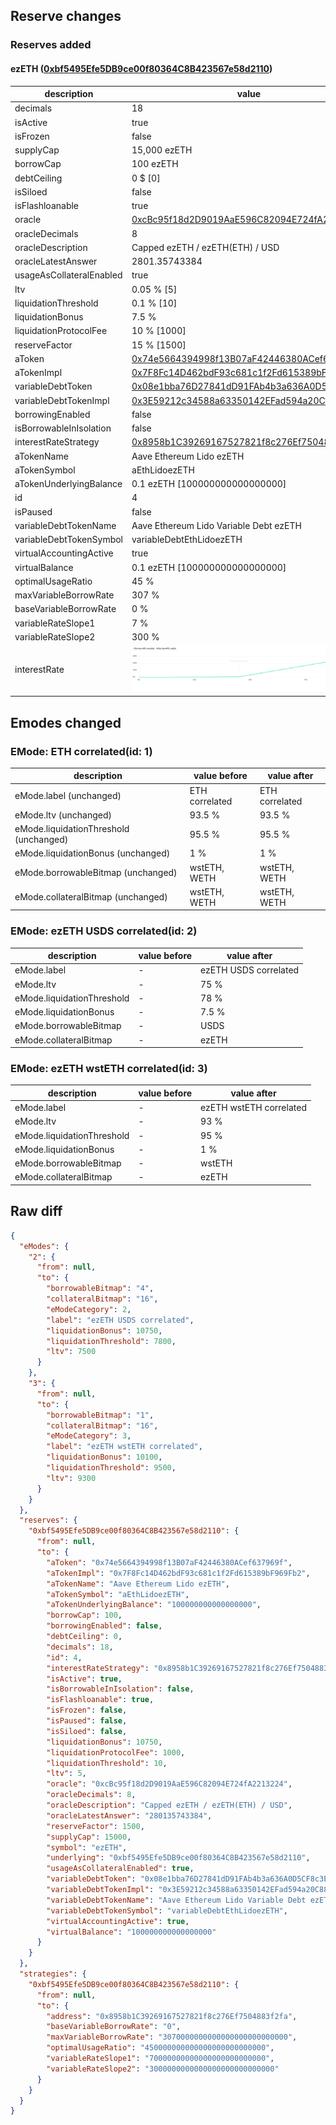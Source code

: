 ## Reserve changes

### Reserves added

#### ezETH ([0xbf5495Efe5DB9ce00f80364C8B423567e58d2110](https://etherscan.io/address/0xbf5495Efe5DB9ce00f80364C8B423567e58d2110))

| description | value |
| --- | --- |
| decimals | 18 |
| isActive | true |
| isFrozen | false |
| supplyCap | 15,000 ezETH |
| borrowCap | 100 ezETH |
| debtCeiling | 0 $ [0] |
| isSiloed | false |
| isFlashloanable | true |
| oracle | [0xcBc95f18d2D9019AaE596C82094E724fA2213224](https://etherscan.io/address/0xcBc95f18d2D9019AaE596C82094E724fA2213224) |
| oracleDecimals | 8 |
| oracleDescription | Capped ezETH / ezETH(ETH) / USD |
| oracleLatestAnswer | 2801.35743384 |
| usageAsCollateralEnabled | true |
| ltv | 0.05 % [5] |
| liquidationThreshold | 0.1 % [10] |
| liquidationBonus | 7.5 % |
| liquidationProtocolFee | 10 % [1000] |
| reserveFactor | 15 % [1500] |
| aToken | [0x74e5664394998f13B07aF42446380ACef637969f](https://etherscan.io/address/0x74e5664394998f13B07aF42446380ACef637969f) |
| aTokenImpl | [0x7F8Fc14D462bdF93c681c1f2Fd615389bF969Fb2](https://etherscan.io/address/0x7F8Fc14D462bdF93c681c1f2Fd615389bF969Fb2) |
| variableDebtToken | [0x08e1bba76D27841dD91FAb4b3a636A0D5CF8c3E9](https://etherscan.io/address/0x08e1bba76D27841dD91FAb4b3a636A0D5CF8c3E9) |
| variableDebtTokenImpl | [0x3E59212c34588a63350142EFad594a20C88C2CEd](https://etherscan.io/address/0x3E59212c34588a63350142EFad594a20C88C2CEd) |
| borrowingEnabled | false |
| isBorrowableInIsolation | false |
| interestRateStrategy | [0x8958b1C39269167527821f8c276Ef7504883f2fa](https://etherscan.io/address/0x8958b1C39269167527821f8c276Ef7504883f2fa) |
| aTokenName | Aave Ethereum Lido ezETH |
| aTokenSymbol | aEthLidoezETH |
| aTokenUnderlyingBalance | 0.1 ezETH [100000000000000000] |
| id | 4 |
| isPaused | false |
| variableDebtTokenName | Aave Ethereum Lido Variable Debt ezETH |
| variableDebtTokenSymbol | variableDebtEthLidoezETH |
| virtualAccountingActive | true |
| virtualBalance | 0.1 ezETH [100000000000000000] |
| optimalUsageRatio | 45 % |
| maxVariableBorrowRate | 307 % |
| baseVariableBorrowRate | 0 % |
| variableRateSlope1 | 7 % |
| variableRateSlope2 | 300 % |
| interestRate | ![ir](/.assets/3b30aea0d7ed061d9d9b0eeecb2e4835c7844ba5.svg) |


## Emodes changed

### EMode: ETH correlated(id: 1)

| description | value before | value after |
| --- | --- | --- |
| eMode.label (unchanged) | ETH correlated | ETH correlated |
| eMode.ltv (unchanged) | 93.5 % | 93.5 % |
| eMode.liquidationThreshold (unchanged) | 95.5 % | 95.5 % |
| eMode.liquidationBonus (unchanged) | 1 % | 1 % |
| eMode.borrowableBitmap (unchanged) | wstETH, WETH | wstETH, WETH |
| eMode.collateralBitmap (unchanged) | wstETH, WETH | wstETH, WETH |


### EMode: ezETH USDS correlated(id: 2)

| description | value before | value after |
| --- | --- | --- |
| eMode.label | - | ezETH USDS correlated |
| eMode.ltv | - | 75 % |
| eMode.liquidationThreshold | - | 78 % |
| eMode.liquidationBonus | - | 7.5 % |
| eMode.borrowableBitmap | - | USDS |
| eMode.collateralBitmap | - | ezETH |


### EMode: ezETH wstETH correlated(id: 3)

| description | value before | value after |
| --- | --- | --- |
| eMode.label | - | ezETH wstETH correlated |
| eMode.ltv | - | 93 % |
| eMode.liquidationThreshold | - | 95 % |
| eMode.liquidationBonus | - | 1 % |
| eMode.borrowableBitmap | - | wstETH |
| eMode.collateralBitmap | - | ezETH |


## Raw diff

```json
{
  "eModes": {
    "2": {
      "from": null,
      "to": {
        "borrowableBitmap": "4",
        "collateralBitmap": "16",
        "eModeCategory": 2,
        "label": "ezETH USDS correlated",
        "liquidationBonus": 10750,
        "liquidationThreshold": 7800,
        "ltv": 7500
      }
    },
    "3": {
      "from": null,
      "to": {
        "borrowableBitmap": "1",
        "collateralBitmap": "16",
        "eModeCategory": 3,
        "label": "ezETH wstETH correlated",
        "liquidationBonus": 10100,
        "liquidationThreshold": 9500,
        "ltv": 9300
      }
    }
  },
  "reserves": {
    "0xbf5495Efe5DB9ce00f80364C8B423567e58d2110": {
      "from": null,
      "to": {
        "aToken": "0x74e5664394998f13B07aF42446380ACef637969f",
        "aTokenImpl": "0x7F8Fc14D462bdF93c681c1f2Fd615389bF969Fb2",
        "aTokenName": "Aave Ethereum Lido ezETH",
        "aTokenSymbol": "aEthLidoezETH",
        "aTokenUnderlyingBalance": "100000000000000000",
        "borrowCap": 100,
        "borrowingEnabled": false,
        "debtCeiling": 0,
        "decimals": 18,
        "id": 4,
        "interestRateStrategy": "0x8958b1C39269167527821f8c276Ef7504883f2fa",
        "isActive": true,
        "isBorrowableInIsolation": false,
        "isFlashloanable": true,
        "isFrozen": false,
        "isPaused": false,
        "isSiloed": false,
        "liquidationBonus": 10750,
        "liquidationProtocolFee": 1000,
        "liquidationThreshold": 10,
        "ltv": 5,
        "oracle": "0xcBc95f18d2D9019AaE596C82094E724fA2213224",
        "oracleDecimals": 8,
        "oracleDescription": "Capped ezETH / ezETH(ETH) / USD",
        "oracleLatestAnswer": "280135743384",
        "reserveFactor": 1500,
        "supplyCap": 15000,
        "symbol": "ezETH",
        "underlying": "0xbf5495Efe5DB9ce00f80364C8B423567e58d2110",
        "usageAsCollateralEnabled": true,
        "variableDebtToken": "0x08e1bba76D27841dD91FAb4b3a636A0D5CF8c3E9",
        "variableDebtTokenImpl": "0x3E59212c34588a63350142EFad594a20C88C2CEd",
        "variableDebtTokenName": "Aave Ethereum Lido Variable Debt ezETH",
        "variableDebtTokenSymbol": "variableDebtEthLidoezETH",
        "virtualAccountingActive": true,
        "virtualBalance": "100000000000000000"
      }
    }
  },
  "strategies": {
    "0xbf5495Efe5DB9ce00f80364C8B423567e58d2110": {
      "from": null,
      "to": {
        "address": "0x8958b1C39269167527821f8c276Ef7504883f2fa",
        "baseVariableBorrowRate": "0",
        "maxVariableBorrowRate": "3070000000000000000000000000",
        "optimalUsageRatio": "450000000000000000000000000",
        "variableRateSlope1": "70000000000000000000000000",
        "variableRateSlope2": "3000000000000000000000000000"
      }
    }
  }
}
```